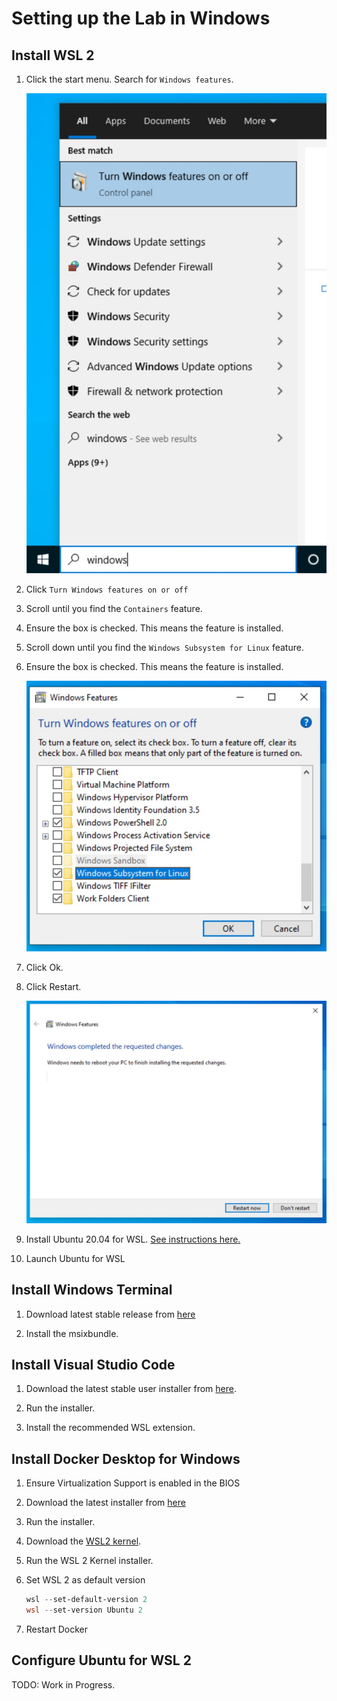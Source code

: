 # Setting up the Lab in Windows

## Install WSL 2

1. Click the start menu.  Search for `Windows features`.

    ![start menu search](images/windows_install/01.jpg)

1. Click `Turn Windows features on or off`

1. Scroll until you find the `Containers` feature.

1. Ensure the box is checked.  This means the feature is installed.

1. Scroll down until you find the `Windows Subsystem for Linux` feature.

1. Ensure the box is checked.  This means the feature is installed.

    ![check the box to install windows subsystem for linux](images/windows_install/02.jpg)

1. Click Ok.

1. Click Restart.

    ![restart machine to complete install](images/windows_install/03.jpg)

1. Install Ubuntu 20.04 for WSL.  [See instructions here.](https://ubuntu.com/wsl)

1. Launch Ubuntu for WSL

## Install Windows Terminal

1. Download latest stable release from [here](https://github.com/microsoft/terminal/releases)

1. Install the msixbundle.

## Install Visual Studio Code

1. Download the latest stable user installer from [here](https://code.visualstudio.com/Download).

1. Run the installer.

1. Install the recommended WSL extension.

## Install Docker Desktop for Windows

1. Ensure Virtualization Support is enabled in the BIOS

1. Download the latest installer from [here](https://www.docker.com/products/docker-desktop)

1. Run the installer.

1. Download the [WSL2 kernel](https://wslstorestorage.blob.core.windows.net/wslblob/wsl_update_x64.msi).

1. Run the WSL 2 Kernel installer.

1. Set WSL 2 as default version

    ```powershell
    wsl --set-default-version 2
    wsl --set-version Ubuntu 2
    ```

1. Restart Docker

## Configure Ubuntu for WSL 2

TODO: Work in Progress.
